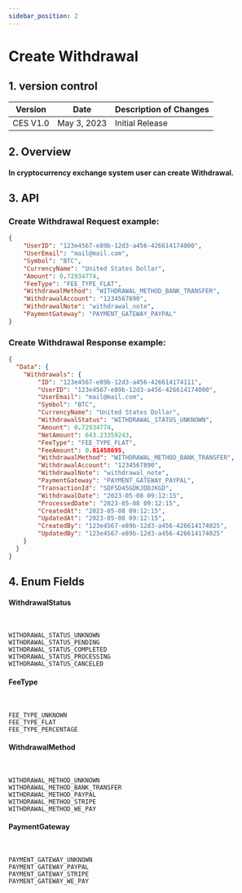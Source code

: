 ```yaml
---
sidebar_position: 2
---
```


# Create Withdrawal

## 1. version control

| Version  | Date        | Description of Changes |
| -------- | ----------- | ---------------------- |
| CES V1.0 | May 3, 2023 | Initial Release        |

## 2. Overview

#### In cryptocurrency exchange system user can create Withdrawal.


## 3. API

### Create Withdrawal Request example:

```json
{
	"UserID": "123e4567-e89b-12d3-a456-426614174000",
	"UserEmail": "mail@mail.com",
	"Symbol": "BTC",
	"CurrencyName": "United States Dollar",
	"Amount": 0.72934774,
	"FeeType": "FEE_TYPE_FLAT",
	"WithdrawalMethod": "WITHDRAWAL_METHOD_BANK_TRANSFER",
	"WithdrawalAccount": "1234567890",
	"WithdrawalNote": "withdrawal_note",
	"PaymentGateway": "PAYMENT_GATEWAY_PAYPAL"
}
```

### Create Withdrawal Response example:

```json
{
  "Data": {
    "Withdrawals": {
      	"ID": "123e4567-e89b-12d3-a456-426614174111",
		"UserID": "123e4567-e89b-12d3-a456-426614174000",
		"UserEmail": "mail@mail.com",
		"Symbol": "BTC",
		"CurrencyName": "United States Dollar",
		"WithdrawalStatus": "WITHDRAWAL_STATUS_UNKNOWN",
		"Amount": 0.72934774,
		"NetAmount": 643.23359243,
		"FeeType": "FEE_TYPE_FLAT",
		"FeeAmount": 0.01458695,
		"WithdrawalMethod": "WITHDRAWAL_METHOD_BANK_TRANSFER",
		"WithdrawalAccount": "1234567890",
		"WithdrawalNote": "withdrawal_note",
		"PaymentGateway": "PAYMENT_GATEWAY_PAYPAL",
		"TransactionId": "SDFSD45GDKJDDJKGD",
		"WithdrawalDate": "2023-05-08 09:12:15",
		"ProcessedDate": "2023-05-08 09:12:15",
		"CreatedAt": "2023-05-08 09:12:15",
		"UpdatedAt": "2023-05-08 09:12:15",
		"CreatedBy": "123e4567-e89b-12d3-a456-426614174025",
		"UpdatedBy": "123e4567-e89b-12d3-a456-426614174025"
    }
  }
}
```

## 4. Enum Fields

#### **WithdrawalStatus**
&nbsp;

    WITHDRAWAL_STATUS_UNKNOWN
    WITHDRAWAL_STATUS_PENDING
    WITHDRAWAL_STATUS_COMPLETED
    WITHDRAWAL_STATUS_PROCESSING
    WITHDRAWAL_STATUS_CANCELED

#### **FeeType**
&nbsp;

    FEE_TYPE_UNKNOWN
    FEE_TYPE_FLAT
    FEE_TYPE_PERCENTAGE
    
    
#### **WithdrawalMethod**
&nbsp;

    WITHDRAWAL_METHOD_UNKNOWN
    WITHDRAWAL_METHOD_BANK_TRANSFER
    WITHDRAWAL_METHOD_PAYPAL
    WITHDRAWAL_METHOD_STRIPE
    WITHDRAWAL_METHOD_WE_PAY
    

#### **PaymentGateway**
&nbsp;

    PAYMENT_GATEWAY_UNKNOWN
    PAYMENT_GATEWAY_PAYPAL
    PAYMENT_GATEWAY_STRIPE
    PAYMENT_GATEWAY_WE_PAY
       